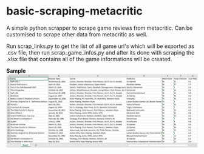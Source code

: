 # basic-scraping-metacritic
A simple python scrapper to scrape game reviews from metacritic. Can be customised to scrape other data from metacritic as well.

Run scrap_links.py to get the list of all game url's which will be exported as .csv file, then run scrap_game_infos.py and after its done with scraping the .xlsx file that contains all of the game informations will be created.

<b>Sample</b>
![](images/dataset_sample.png)
